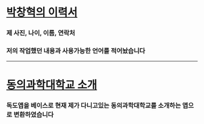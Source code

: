 [박창혁의 이력서](https://qweqweqweda.github.io/index.html)
==
### 제 사진, 나이, 이름, 연락처
### 저의 작업했던 내용과 사용가능한 언어를 적어놨습니다

*****************

[동의과학대학교 소개](https://qweqweqweda.github.io/app/index.html)
==
### 독도앱을 베이스로 현재 제가 다니고있는 동의과학대학교를 소개하는 앱으로 변환하였습니다
